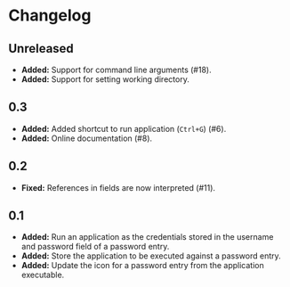 # Changelog #

## Unreleased ##

* **Added:** Support for command line arguments (#18).
* **Added:** Support for setting working directory.

## 0.3 ##

* **Added:** Added shortcut to run application (`Ctrl+G`) (#6).
* **Added:** Online documentation (#8).

## 0.2 ##

* **Fixed:** References in fields are now interpreted (#11).

## 0.1 ##

* **Added:** Run an application as the credentials stored in the username and password field of a password entry.
* **Added:** Store the application to be executed against a password entry.
* **Added:** Update the icon for a password entry from the application executable.
